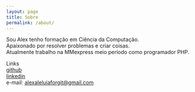 ```yaml
---
layout: page
title: Sobre
permalink: /about/
---
```


Sou Alex tenho formação em Ciência da Computação.<br>
Apaixonado por resolver problemas e criar coisas.<br>
Atualmente trabalho na MMexpress meio período como programador PHP.<br>



Links<br>
[github](https://github.com/alexaleluia12/)<br>
[linkedin](https://br.linkedin.com/in/alex-aleluia-835a71116)<br>
e-mail: alexaleluiaforgit@gmail.com<br>

